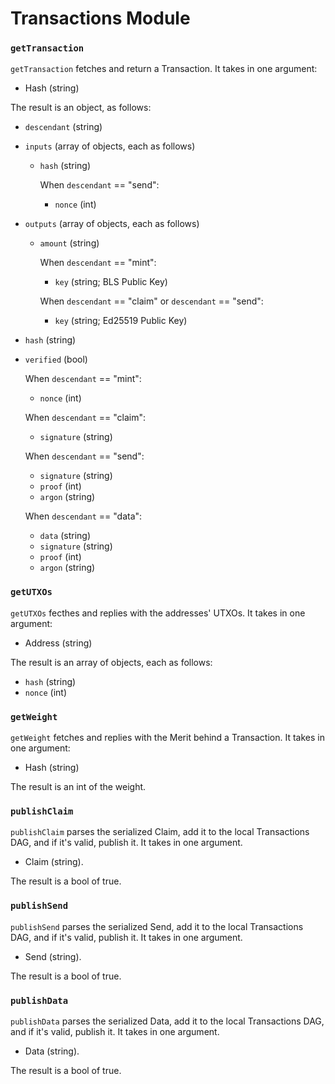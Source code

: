 # Transactions Module

### `getTransaction`

`getTransaction` fetches and return a Transaction. It takes in one argument:
- Hash (string)

The result is an object, as follows:
- `descendant` (string)

- `inputs` (array of objects, each as follows)
    - `hash` (string)

    	When `descendant` == "send":
        - `nonce` (int)

- `outputs` (array of objects, each as follows)
    - `amount` (string)

        When `descendant` == "mint":
        - `key` (string; BLS Public Key)

        When `descendant` == "claim" or `descendant` == "send":
        - `key` (string; Ed25519 Public Key)

- `hash`     (string)
- `verified` (bool)

	When `descendant` == "mint":
    - `nonce` (int)

	When `descendant` == "claim":
    - `signature` (string)

	When `descendant` == "send":
    - `signature` (string)
    - `proof`     (int)
    - `argon`     (string)

	When `descendant` == "data":
    - `data`      (string)
    - `signature` (string)
    - `proof`     (int)
    - `argon`     (string)

### `getUTXOs`

`getUTXOs` fecthes and replies with the addresses' UTXOs. It takes in one argument:
- Address (string)

The result is an array of objects, each as follows:
- `hash` (string)
- `nonce` (int)

### `getWeight`

`getWeight` fetches and replies with the Merit behind a Transaction. It takes in one argument:
- Hash (string)

The result is an int of the weight.

### `publishClaim`

`publishClaim` parses the serialized Claim, add it to the local Transactions DAG, and if it's valid, publish it. It takes in one argument.
- Claim (string).

The result is a bool of true.

### `publishSend`

`publishSend` parses the serialized Send, add it to the local Transactions DAG, and if it's valid, publish it. It takes in one argument.
- Send (string).

The result is a bool of true.

### `publishData`

`publishData` parses the serialized Data, add it to the local Transactions DAG, and if it's valid, publish it. It takes in one argument.
- Data (string).

The result is a bool of true.
